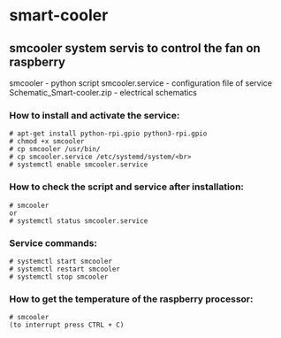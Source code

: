 # smart-cooler
smcooler system servis to control the fan on raspberry
---
smcooler - python script
smcooler.service - configuration file of service
Schematic_Smart-cooler.zip - electrical schematics

### How to install and activate the service:<br>
    # apt-get install python-rpi.gpio python3-rpi.gpio
    # chmod +x smcooler
    # cp smcooler /usr/bin/
    # cp smcooler.service /etc/systemd/system/<br>
    # systemctl enable smcooler.service

### How to check the script and service after installation:<br>
    # smcooler
    or
    # systemctl status smcooler.service

### Service commands:<br>
    # systemctl start smcooler
    # systemctl restart smcooler
    # systemctl stop smcooler

### How to get the temperature of the raspberry processor:<br>
    # smcooler
    (to interrupt press CTRL + C)
